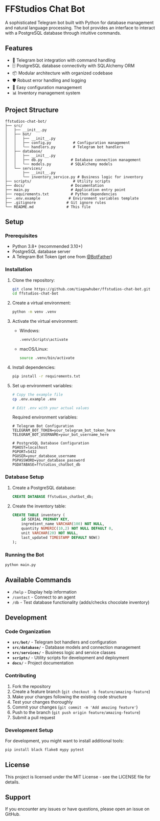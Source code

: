 # FFStudios Chat Bot

A sophisticated Telegram bot built with Python for database management and natural language processing. The bot provides an interface to interact with a PostgreSQL database through intuitive commands.

## Features

- 🤖 Telegram bot integration with command handling
- 🗄️ PostgreSQL database connectivity with SQLAlchemy ORM
- 📦 Modular architecture with organized codebase
- 🛡️ Robust error handling and logging
- 🔧 Easy configuration management
- 📊 Inventory management system

## Project Structure

```
ffstudios-chat-bot/
├── src/
│   ├── __init__.py
│   ├── bot/
│   │   ├── __init__.py
│   │   ├── config.py          # Configuration management
│   │   └── handlers.py        # Telegram bot handlers
│   ├── database/
│   │   ├── __init__.py
│   │   ├── db.py             # Database connection management
│   │   └── models.py         # SQLAlchemy models
│   └── services/
│       ├── __init__.py
│       └── inventory_service.py # Business logic for inventory
├── scripts/                   # Utility scripts
├── docs/                     # Documentation
├── main.py                   # Application entry point
├── requirements.txt          # Python dependencies
├── .env.example             # Environment variables template
├── .gitignore              # Git ignore rules
└── README.md               # This file
```

## Setup

### Prerequisites

- Python 3.8+ (recommended 3.10+)
- PostgreSQL database server
- A Telegram Bot Token (get one from [@BotFather](https://t.me/botfather))

### Installation

1. Clone the repository:
   ```bash
   git clone https://github.com/tiagowhuber/ffstudios-chat-bot.git
   cd ffstudios-chat-bot
   ```

2. Create a virtual environment:
   ```bash
   python -m venv .venv
   ```

3. Activate the virtual environment:
   - Windows:
     ```bash
     .venv\Scripts\activate
     ```
   - macOS/Linux:
     ```bash
     source .venv/bin/activate
     ```

4. Install dependencies:
   ```bash
   pip install -r requirements.txt
   ```

5. Set up environment variables:
   ```bash
   # Copy the example file
   cp .env.example .env
   
   # Edit .env with your actual values
   ```

   Required environment variables:
   ```env
   # Telegram Bot Configuration
   TELEGRAM_BOT_TOKEN=your_telegram_bot_token_here
   TELEGRAM_BOT_USERNAME=your_bot_username_here
   
   # PostgreSQL Database Configuration
   PGHOST=localhost
   PGPORT=5432
   PGUSER=your_database_username
   PGPASSWORD=your_database_password
   PGDATABASE=ffstudios_chatbot_db
   ```

### Database Setup

1. Create a PostgreSQL database:
   ```sql
   CREATE DATABASE ffstudios_chatbot_db;
   ```

2. Create the inventory table:
   ```sql
   CREATE TABLE inventory (
       id SERIAL PRIMARY KEY,
       ingredient_name VARCHAR(100) NOT NULL,
       quantity NUMERIC(10,2) NOT NULL DEFAULT 0,
       unit VARCHAR(20) NOT NULL,
       last_updated TIMESTAMP DEFAULT NOW()
   );
   ```

### Running the Bot

```bash
python main.py
```

## Available Commands

- `/help` - Display help information
- `/contact` - Connect to an agent
- `/db` - Test database functionality (adds/checks chocolate inventory)

## Development

### Code Organization

- **`src/bot/`** - Telegram bot handlers and configuration
- **`src/database/`** - Database models and connection management
- **`src/services/`** - Business logic and service classes
- **`scripts/`** - Utility scripts for development and deployment
- **`docs/`** - Project documentation

### Contributing

1. Fork the repository
2. Create a feature branch (`git checkout -b feature/amazing-feature`)
3. Make your changes following the existing code structure
4. Test your changes thoroughly
5. Commit your changes (`git commit -m 'Add amazing feature'`)
6. Push to the branch (`git push origin feature/amazing-feature`)
7. Submit a pull request

### Development Setup

For development, you might want to install additional tools:

```bash
pip install black flake8 mypy pytest
```

## License

This project is licensed under the MIT License - see the LICENSE file for details.

## Support

If you encounter any issues or have questions, please open an issue on GitHub.
